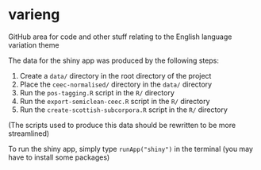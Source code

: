 # varieng
GitHub area for code and other stuff relating to the English language variation theme

The data for the shiny app was produced by the following steps:

1. Create a `data/` directory in the root directory of the project
2. Place the `ceec-normalised/` directory in the `data/` directory
3. Run the `pos-tagging.R` script in the `R/` directory 
4. Run the `export-semiclean-ceec.R` script in the `R/` directory
5. Run the `create-scottish-subcorpora.R` script in the `R/` directory

(The scripts used to produce this data should be rewritten to be more streamlined)

To run the shiny app, simply type `runApp("shiny")` in the terminal (you may have to install some packages)
